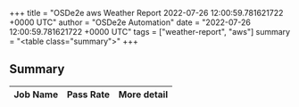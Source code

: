 +++
title = "OSDe2e aws Weather Report 2022-07-26 12:00:59.781621722 +0000 UTC"
author = "OSDe2e Automation"
date = "2022-07-26 12:00:59.781621722 +0000 UTC"
tags = ["weather-report", "aws"]
summary = "<table class=\"summary\"></table>"
+++
## Summary

| Job Name | Pass Rate | More detail |
|----------|-----------|-------------|




